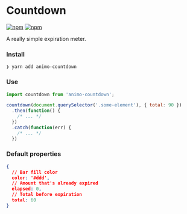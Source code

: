 # Countdown
[![npm](https://img.shields.io/npm/v/animo-countdown.svg?style=flat-square)](https://www.npmjs.com/package/animo-countdown)
[![npm](https://img.shields.io/npm/dt/animo-countdown.svg?style=flat-square&label=installs)](https://www.npmjs.com/package/animo-countdown)

A really simple expiration meter.

### Install
```
❯ yarn add animo-countdown
```

### Use
```js
import countdown from 'animo-countdown';

countdown(document.querySelector('.some-element'), { total: 90 })
  .then(function() {
    /* ... */
  })
  .catch(function(err) {
    /* ... */
  })
```

### Default properties
```json
{
  // Bar fill color
  color: '#ddd',
  // Amount that's already expired
  elapsed: 0,
  // Total before expiration
  total: 60
}
```
